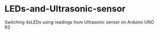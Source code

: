 # LEDs-and-Ultrasonic-sensor
Switching 4xLEDs using readings from Ultrasonic sensor on Arduino UNO R3
